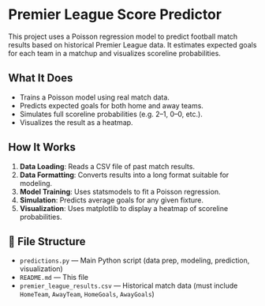 # Premier League Score Predictor

This project uses a Poisson regression model to predict football match results based on historical Premier League data. It estimates expected goals for each team in a matchup and visualizes scoreline probabilities.

## What It Does

- Trains a Poisson model using real match data.
- Predicts expected goals for both home and away teams.
- Simulates full scoreline probabilities (e.g. 2–1, 0–0, etc.).
- Visualizes the result as a heatmap.

## How It Works

1. **Data Loading**: Reads a CSV file of past match results.
2. **Data Formatting**: Converts results into a long format suitable for modeling.
3. **Model Training**: Uses statsmodels to fit a Poisson regression.
4. **Simulation**: Predicts average goals for any given fixture.
5. **Visualization**: Uses matplotlib to display a heatmap of scoreline probabilities.

## 📁 File Structure

- `predictions.py` — Main Python script (data prep, modeling, prediction, visualization)
- `README.md` — This file
- `premier_league_results.csv` — Historical match data (must include `HomeTeam`, `AwayTeam`, `HomeGoals`, `AwayGoals`)

